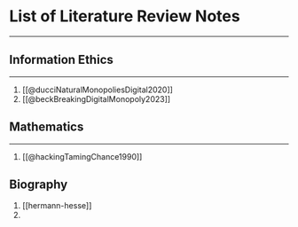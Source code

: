 # List of Literature Review Notes
---

## Information Ethics 
---
1. [[@ducciNaturalMonopoliesDigital2020]]
2. [[@beckBreakingDigitalMonopoly2023]]


## Mathematics 
---
1. [[@hackingTamingChance1990]]


Biography
---
1. [[hermann-hesse]]
2. 